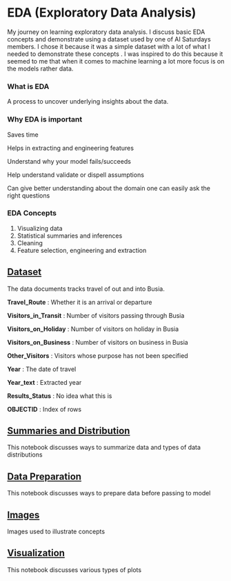 # EDA (Exploratory Data Analysis)
My journey on learning exploratory data analysis. I discuss basic EDA concepts and demonstrate using a dataset used by one of AI Saturdays members. I chose it because it was a simple dataset with a lot of what I needed to demonstrate these concepts
. I was inspired to do this because it seemed to me that when it comes to machine learning a lot more focus is on the models rather data.

### What is EDA

A process to uncover underlying insights about the data.

### Why EDA is important

Saves time

Helps in extracting and engineering features

Understand why your model fails/succeeds

Help understand validate or dispell assumptions

Can give better understanding about the domain one can easily ask the right questions

### EDA Concepts

1. Visualizing data
2. Statistical summaries and inferences
3. Cleaning
4. Feature selection, engineering and extraction



## [Dataset](Data/BusiaTravel.csv)
The data documents tracks travel of out and into Busia.

**Travel_Route** : Whether it is an arrival or departure

**Visitors_in_Transit** : Number of visitors passing through Busia

**Visitors_on_Holiday** : Number of visitors on holiday in Busia

**Visitors_on_Business** : Number of visitors on business in Busia

**Other_Visitors** : Visitors whose purpose has not been specified

**Year** : The date of travel

**Year_text** : Extracted year

**Results_Status** : No idea what this is

**OBJECTID** : Index of rows

## [Summaries and Distribution](Summaries-and-Distribution.ipynb)
This notebook discusses ways to summarize data and types of data distributions

## [Data Preparation](Data-Preparation.ipynb)
This notebook discusses ways to prepare data before passing to model

## [Images](Images)
Images used to illustrate concepts

## [Visualization](Visualization.ipynb)
This notebook discusses various types of plots


